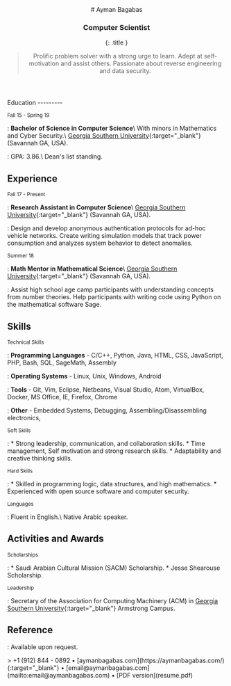 <head>
    <meta charset="utf-8" />
    <meta name="viewport" content="width=device-width, initial-scale=1.0, user-scalable=yes" />
    <style>
        code{white-space: pre-wrap;}
        span.smallcaps{font-variant: small-caps;}
        span.underline{text-decoration: underline;}
        div.column{display: inline-block; vertical-align: top; width: 50%;}
    </style>
    <link href="https://fonts.googleapis.com/css?family=Open+Sans:400,700,800" rel="stylesheet">
    <link rel="stylesheet" href="style.css" />
    <!--[if lt IE 9]>
      <script src="//cdnjs.cloudflare.com/ajax/libs/html5shiv/3.7.3/html5shiv-printshiv.min.js"></script>
    <![endif]-->
    <title>Ayman Bagabas - resume</title>
</head>

<body>
<header>
<div class="wrap">
# Ayman Bagabas

### Computer Scientist
{: .title }
> Prolific problem solver with a strong urge to learn. Adept at self-motivation and assist others. Passionate about reverse engineering and data security.

</div>
</header>
<main>
<div class="wrap">
Education
---------

<small>Fall 15 - Spring 19</small>

:   **Bachelor of Science in Computer Science**\\
    With minors in Mathematics and Cyber Security.\\
    [Georgia Southern University](https://www.georgiasouthern.edu/){:target="_blank"} (Savannah GA, USA).

:   GPA: 3.86.\\
    Dean's list standing.

Experience
--------------

<small>Fall 17 - Present</small>

:   **Research Assistant in Computer Science**\\
    [Georgia Southern University](https://www.georgiasouthern.edu/){:target="_blank"} (Savannah GA, USA).

:   Design and develop anonymous authentication protocols for ad-hoc vehicle networks. Create writing simulation models that track power consumption and analyzes system behavior to detect anomalies.

<small>Summer 18</small>

:   **Math Mentor in Mathematical Science**\\
    [Georgia Southern University](https://www.georgiasouthern.edu/){:target="_blank"} (Savannah GA, USA).

:   Assist high school age camp participants with understanding concepts from number theories. Help participants with writing code using Python on the mathematical software Sage.

Skills
------

<small>Technical Skills</small>

:   **Programming Languages** -
    C/C++, Python, Java, HTML, CSS, JavaScript, PHP, Bash, SQL, SageMath, Assembly

:   **Operating Systems** -
    Linux, Unix, Windows, Android

:   **Tools** -
    Git, Vim, Eclipse, Netbeans, Visual Studio, Atom, VirtualBox, Docker, MS Office, IE, Firefox, Chrome

:   **Other** -
    Embedded Systems, Debugging, Assembling/Disassembling electronics, 

<small>Soft Skills</small>

:   * Strong leadership, communication, and collaboration skills.
    * Time management, Self motivation and strong research skills.
	* Adaptability and creative thinking skills.

<small>Hard Skills</small>

:   * Skilled in programming logic, data structures, and high mathematics.
    * Experienced with open source software and computer security.

<small>Languages</small>

:   Fluent in English.\\
    Native Arabic speaker.

Activities and Awards
-----------------------

<small>Scholarships</small>

:   * Saudi Arabian Cultural Mission (SACM) Scholarship.
    * Jesse Shearouse Scholarship.

<small>Leadership</small>

:   Secretary of the Association for Computing Machinery (ACM) in [Georgia Southern University](https://www.georgiasouthern.edu/){:target="_blank"} Armstrong Campus.

Reference
-----------------------

[]()

:   Available upon request.

</div>
</main>
<footer>
<div class="wrap">
> +1 (912) 844 - 0892 • [aymanbagabas.com](https://aymanbagabas.com/){:target="_blank"} • [email@aymanbagabas.com](mailto:email@aymanbagabas.com) • [PDF version](resume.pdf)
</div>
</footer>
</body>
